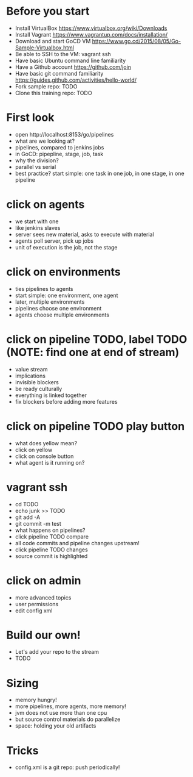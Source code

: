 # Before you start
* Install VirtualBox https://www.virtualbox.org/wiki/Downloads
* Install Vagrant https://www.vagrantup.com/docs/installation/
* Download and start GoCD VM https://www.go.cd/2015/08/05/Go-Sample-Virtualbox.html
* Be able to SSH to the VM: vagrant ssh
* Have basic Ubuntu command line familiarity
* Have a Github account https://github.com/join
* Have basic git command familiarity https://guides.github.com/activities/hello-world/
* Fork sample repo: TODO
* Clone this training repo: TODO

# First look
* open http://localhost:8153/go/pipelines
* what are we looking at?
* pipelines, compared to jenkins jobs
* in GoCD: pipepline, stage, job, task
* why the division?
* parallel vs serial
* best practice? start simple: one task in one job, in one stage, in one pipeline

# click on agents
* we start with one
* like jenkins slaves
* server sees new material, asks to execute with material
* agents poll server, pick up jobs
* unit of execution is the job, not the stage

# click on environments
* ties pipelines to agents
* start simple: one environment, one agent
* later, multiple environments
* pipelines choose one environment
* agents choose multiple environments

# click on pipeline TODO, label TODO (NOTE: find one at end of stream)
* value stream
* implications
* invisible blockers
* be ready culturally
* everything is linked together
* fix blockers before adding more features

# click on pipeline TODO play button
* what does yellow mean?
* click on yellow
* click on console button
* what agent is it running on?

# vagrant ssh
* cd TODO
* echo junk >> TODO
* git add -A
* git commit -m test
* what happens on pipelines?
* click pipeline TODO compare
* all code commits and pipeline changes upstream!
* click pipeline TODO changes
* source commit is highlighted

# click on admin
* more advanced topics
* user permissions
* edit config xml

# Build our own!
* Let's add your repo to the stream
* TODO

# Sizing
* memory hungry!
* more pipelines, more agents, more memory!
* jvm does not use more than one cpu
* but source control materials do parallelize
* space: holding your old artifacts

# Tricks
* config.xml is a git repo: push periodically!
